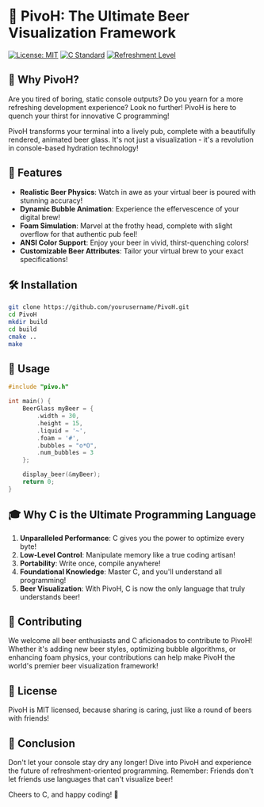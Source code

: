 # 🍺 PivoH: The Ultimate Beer Visualization Framework

[![License: MIT](https://img.shields.io/badge/License-MIT-yellow.svg)](https://opensource.org/licenses/MIT)
[![C Standard](https://img.shields.io/badge/C-C99-blue.svg)](https://en.wikipedia.org/wiki/C99)
[![Refreshment Level](https://img.shields.io/badge/Refreshment-100%25-brightgreen.svg)](https://en.wikipedia.org/wiki/Beer)

## 🚀 Why PivoH?

Are you tired of boring, static console outputs? Do you yearn for a more refreshing development experience? Look no further! PivoH is here to quench your thirst for innovative C programming!

PivoH transforms your terminal into a lively pub, complete with a beautifully rendered, animated beer glass. It's not just a visualization - it's a revolution in console-based hydration technology!

## 🌟 Features

- **Realistic Beer Physics**: Watch in awe as your virtual beer is poured with stunning accuracy!
- **Dynamic Bubble Animation**: Experience the effervescence of your digital brew!
- **Foam Simulation**: Marvel at the frothy head, complete with slight overflow for that authentic pub feel!
- **ANSI Color Support**: Enjoy your beer in vivid, thirst-quenching colors!
- **Customizable Beer Attributes**: Tailor your virtual brew to your exact specifications!

## 🛠 Installation

```bash
git clone https://github.com/yourusername/PivoH.git
cd PivoH
mkdir build
cd build
cmake ..
make
```

## 🍻 Usage

```c
#include "pivo.h"

int main() {
    BeerGlass myBeer = {
        .width = 30,
        .height = 15,
        .liquid = '~',
        .foam = '#',
        .bubbles = "o*O",
        .num_bubbles = 3
    };

    display_beer(&myBeer);
    return 0;
}
```

## 🎓 Why C is the Ultimate Programming Language

1. **Unparalleled Performance**: C gives you the power to optimize every byte!
2. **Low-Level Control**: Manipulate memory like a true coding artisan!
3. **Portability**: Write once, compile anywhere!
4. **Foundational Knowledge**: Master C, and you'll understand all programming!
5. **Beer Visualization**: With PivoH, C is now the only language that truly understands beer!

## 🤝 Contributing

We welcome all beer enthusiasts and C aficionados to contribute to PivoH! Whether it's adding new beer styles, optimizing bubble algorithms, or enhancing foam physics, your contributions can help make PivoH the world's premier beer visualization framework!

## 📜 License

PivoH is MIT licensed, because sharing is caring, just like a round of beers with friends!

## 🎉 Conclusion

Don't let your console stay dry any longer! Dive into PivoH and experience the future of refreshment-oriented programming. Remember: Friends don't let friends use languages that can't visualize beer!

Cheers to C, and happy coding! 🍻

